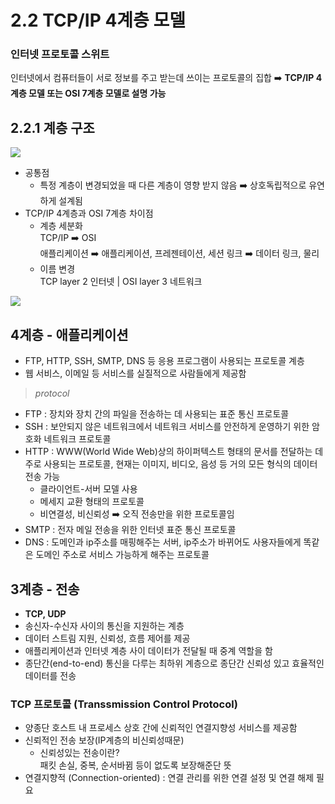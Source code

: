 # 2.2 TCP/IP 4계층 모델
### 인터넷 프로토콜 스위트  
인터넷에서 컴퓨터들이 서로 정보를 주고 받는데 쓰이는 프로토콜의 집합 ➡️ **TCP/IP 4계층 모델 또는 OSI 7계층 모델로 설명 가능**
## 2.2.1 계층 구조
![](./img/2023-04-18-02-33-55.png)
* 공통점
    * 특정 계층이 변경되었을 때 다른 계층이 영향 받지 않음 ➡️ 상호독립적으로 유연하게 설계됨
* TCP/IP 4계층과 OSI 7계층 차이점  
    * 계층 세분화  
    TCP/IP ➡️ OSI  
애플리케이션 ➡️ 애플리케이션, 프레젠테이션, 세션
링크 ➡️ 데이터 링크, 물리
    * 이름 변경  
    TCP layer 2 인터넷 | OSI layer 3 네트워크

![](./img/2023-04-18-02-48-54.png)
## **4계층 - 애플리케이션**
* FTP, HTTP, SSH, SMTP, DNS 등 응용 프로그램이 사용되는 프로토콜 계층
* 웹 서비스, 이메일 등 서비스를 실질적으로 사람들에게 제공함

> *protocol*
* FTP : 장치와 장치 간의 파일을 전송하는 데 사용되는 표준 통신 프로토콜
* SSH : 보안되지 않은 네트워크에서 네트워크 서비스를 안전하게 운영하기 위한 암호화 네트워크 프로토콜
* HTTP : WWW(World Wide Web)상의 하이퍼텍스트 형태의 문서를 전달하는 데 주로 사용되는 프로토콜, 현재는 이미지, 비디오, 음성 등 거의 모든 형식의 데이터 전송 가능
    * 클라이언트-서버 모델 사용
    * 메세지 교환 형태의 프로토콜
    * 비연결성, 비신뢰성 ➡️ 오직 전송만을 위한 프로토콜임
* SMTP : 전자 메일 전송을 위한 인터넷 표준 통신 프로토콜
* DNS : 도메인과 ip주소를 매핑해주는 서버, ip주소가 바뀌어도 사용자들에게 똑같은 도메인 주소로 서비스 가능하게 해주는 프로토콜

## **3계층 - 전송**
* **TCP, UDP**
* 송신자-수신자 사이의 통신을 지원하는 계층
* 데이터 스트림 지원, 신뢰성, 흐름 제어를 제공
* 애플리케이션과 인터넷 계층 사이 데이터가 전달될 때 중계 역할을 함
* 종단간(end-to-end) 통신을 다루는 최하위 계층으로 종단간 신뢰성 있고 효율적인 데이터를 전송

### TCP 프로토콜 (Transsmission Control Protocol)
* 양종단 호스트 내 프로세스 상호 간에 신뢰적인 연결지향성 서비스를 제공함
* 신뢰적인 전송 보장(IP계층의 비신뢰성때문)  
    * 신뢰성있는 전송이란?  
패킷 손실, 중복, 순서바뀜 등이 없도록 보장해준단 뜻
* 연결지향적 (Connection-oriented) : 연결 관리를 위한 연결 설정 및 연결 해제 필요
